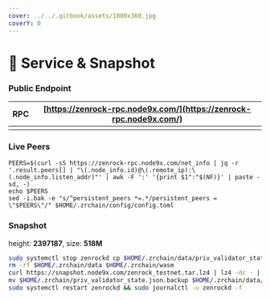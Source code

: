 ```yaml
---
cover: ../../.gitbook/assets/1080x360.jpg
coverY: 0
---
```


# 💾 Service & Snapshot

### Public Endpoint <a href="#public-endpoint" id="public-endpoint"></a>

| RPC | [https://zenrock-rpc.node9x.com/](https://zenrock-rpc.node9x.com/) |
| --- | ------------------------------------------------------------------ |
|     |                                                                    |

### Live Peers <a href="#live-peers" id="live-peers"></a>

```
PEERS=$(curl -sS https://zenrock-rpc.node9x.com/net_info | jq -r '.result.peers[] | "\(.node_info.id)@\(.remote_ip):\(.node_info.listen_addr)"' | awk -F ':' '{print $1":"$(NF)}' | paste -sd, -)
echo $PEERS
sed -i.bak -e "s/^persistent_peers *=.*/persistent_peers = \"$PEERS\"/" $HOME/.zrchain/config/config.toml
```

### Snapshot <a href="#snapshot" id="snapshot"></a>

height: **2397187**, size: **518M**

```bash
sudo systemctl stop zenrockd cp $HOME/.zrchain/data/priv_validator_state.json $HOME/.zrchain/priv_validator_state.json.backup 
rm -rf $HOME/.zrchain/data $HOME/.zrchain/wasm 
curl https://snapshot.node9x.com/zenrock_testnet.tar.lz4 | lz4 -dc - | tar -xf - -C $HOME/.zrchain 
mv $HOME/.zrchain/priv_validator_state.json.backup $HOME/.zrchain/data/priv_validator_state.json 
sudo systemctl restart zenrockd && sudo journalctl -u zenrockd -f
```
